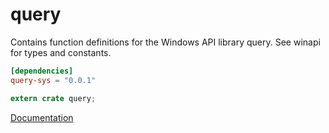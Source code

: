 # query #
Contains function definitions for the Windows API library query. See winapi for types and constants.

```toml
[dependencies]
query-sys = "0.0.1"
```

```rust
extern crate query;
```

[Documentation](https://retep998.github.io/doc/winapi/query/)
